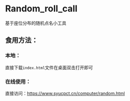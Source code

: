 # Random_roll_call
基于座位分布的随机点名小工具
## 食用方法：
### 本地：
直接下载`index.html`文件在桌面双击打开即可
### 在线使用：
直接访问：https://www.syucpct.cn/computer/random.html
